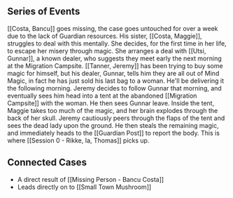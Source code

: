 ## Series of Events 
[[Costa, Bancu]] goes missing, the case goes untouched for over a week due to the lack of Guardian resources. His sister, [[Costa, Maggie]], struggles to deal with this mentally. She decides, for the first time in her life, to escape her misery through magic. She arranges a deal with [[Utsi, Gunnar]], a known dealer, who suggests they meet early the next morning at the Migration Campsite.
[[Tanner, Jeremy]] has been trying to buy some magic for himself, but his dealer, Gunnar, tells him they are all out of Mind Magic, in fact he has just sold his last bag to a woman. He'll be delivering it the following morning.
Jeremy decides to follow Gunnar that morning, and eventually sees him head into a tent at the abandoned [[Migration Campsite]] with the woman. He then sees Gunnar leave. Inside the tent, Maggie takes too much of the magic, and her brain explodes through the back of her skull. Jeremy cautiously peers through the flaps of the tent and sees the dead lady upon the ground. He then steals the remaining magic, and immediately heads to the [[Guardian Post]] to report the body.
This is where [[Session 0 - Rikke, Ia, Thomas]] picks up.
## Connected Cases
- A direct result of [[Missing Person - Bancu Costa]]
- Leads directly on to [[Small Town Mushroom]]